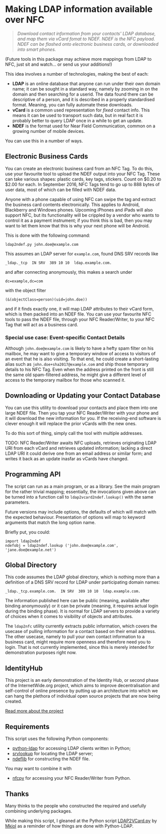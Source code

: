 # Making LDAP information available over NFC

> *Download contact information from your contacts' LDAP database, and
> map them via vCard fomat to NDEF.  NDEF is the NFC payload.  NDEF can be
> flashed onto electronic business cards, or downloaded into smart phones.*

(Future tools in this package may achieve more mappings from LDAP to NFC,
just sit and watch... or send us your additions!)

This idea involves a number of technologies, making the best of each:

  * **LDAP** is an online database that anyone can run under their own
    domain name; it can be sought in a standard way, namely by zooming
    in on the domain and then searching for a userid.  The data found
    there can be descriptive of a person, and it is described in a
    properly standardised format.  Meaning, you can fully automate these
    downloads.
  * **vCard** is a common used representation for *fixed* contact info.
    This means it can be used to transport such data, but in real fact
    it is probably better to query LDAP once in a while to get an update.
  * **NDEF** is the format used for Near Field Communication, common on
    a growing number of mobile devices.

You can use this in a number of ways.

## Electronic Business Cards

You can create an electronic business card from an NFC Tag.  To do this,
use your favourite tool to upload the NDEF output into your NFC Tag.
These can take various shapes: plastic cards, key tags, stickers.  Count
on $0.20 to $2.00 for each.  In September 2016, NFC Tags tend to go up
to 888 bytes of user data, most of which can be filled with NDEF data.

Anyone with a phone capable of using NFC can swipe the tag and extract
the business card contents electronically.  This applies to Android,
Blackberry and Windows phones.  Upcoming iPhones and iPads will also
support NFC, but its functionality will be crippled by a vendor who
wants to control it as a payment instrument; if you think this is bad,
then you may want to let them know that this is why your next phone will
be Android.

This is done with the following command:

    ldap2ndef.py john.doe@example.com

This assumes an LDAP server for `example.com`, found DNS SRV records like

    _ldap._tcp  IN SRV  389 10 10  ldap.example.com.

and after connecting anonymously, this makes a search under

    dc=example,dc=com

with the object filter

    (&(objectClass=person)(uid=john.doe))

and if it finds exactly one, it will map LDAP attributes to their vCard form,
which is then packed into an NDEF file.  You can use your favourite NFC tools
to pass the NDEF file, through your NFC Reader/Writer, to your NFC Tag that
will act as a business card.

### Special use case: Event-specific Contact Details

Although `john.doe@example.com` is likely to have a hefty spam filter on his
mailbox, he may want to give a temporary window of access to visitors of an
event that he is also visiting.  To that end, he could create a short-lasting
alias such as `john.doe+sha2017@example.com` and ship those temporary details
to his NFC Tag.  Even when the address printed on the front is still the same
old spam-filtered address, he might give a different level of access to the
temporary mailbox for those who scanned it.

## Downloading or Updating your Contact Database

You can use this utility to download your contacts and place them into one
large NDEF file.  Then you tap your NFC Reader/Writer with your phone and
it will download the new information for you.  If the receiving-end software
is clever enough it will replace the prior vCards with the new ones.

To do this sort of thing, simply call the tool with multiple addresses.

TODO: NFC Reader/Writer awaits NFC uploads, retrieves originating
LDAP URI from each vCard and retrieves updated information; lacking a
direct LDAP URI it could derive one from an email address or similar
form; and writes it back as an update inasfar as vCards have changed.


## Programming API

The script can run as a main program, or as a library.  See the main
program for the rather trivial mapping; essentially, the invocations
given above can be turned into a function call to `ldap2vcard2ndef.lookup()`
with the same parameters.

Future versions may include options, the defaults of which will match
with the expected behaviour.  Presentation of options will map to
keyword arguments that match the long option name.

Briefly put, you could:

    import ldap2ndef
    ndefobj = ldap2ndef.lookup ('john.doe@example.com', 'jane.doe@example.net')


## Global Directory

This code assumes the LDAP global directory, which is nothing more than a
definition of a DNS SRV record for LDAP under participating domain names:

    _ldap._tcp.example.com.  IN SRV  389 10 10  ldap.example.com.

The information published here can be public (meaning, available after
binding anonymously) or it can be private (meaning, it requires actual
login during the binding phase).  It is normal for LDAP servers to provide
a variety of choices when it comes to visibility of objects and attributes.

The `ldap2nfc` utility currently extracts public information, which covers
the usecase of pulling information for a contact based on their email
address.  The other usecase, namely to pull your own contact information
to a business card, might require more openness and therefore need you to
login.  That is not currently implemented, since this is merely intended
for demonstration purposes right now.


## IdentityHub

This project is an early demonstration of the Identity Hub, or second phase
of the InternetWide.org project, which aims to improve decentralisation
and self-control of online presence by putting up an architecture into which
we can hang the plethora of individual open source projects that are now
being created.

[Read more about the project](http://internetwide.org/blog/2016/06/24/iwo-phases.html)


## Requirements

This script uses the following Python components:

  * [python-ldap](https://pypi.python.org/pypi/python-ldap)
    for accessing LDAP clients written in Python;
  * [srvlookup](https://pypi.python.org/pypi/srvlookup)
    for locating the LDAP server;
  * [ndeflib](https://pypi.python.org/pypi/ndeflib)
    for constructing the NDEF file.

You may want to combine it with

  * [nfcpy](https://pypi.python.org/pypi/nfcpy)
    for accessing your NFC Reader/Writer from Python.


## Thanks

Many thinks to the people who constructed the required and usefully
combining underlying packages.

While making this script, I gleaned at the Python script
[LDAP2VCard.py](https://github.com/mkiol/LDAP2VCard/blob/master/LDAP2VCard.py)
by
[Mkiol](https://github.com/mkiol)
as a reminder of how things are done with Python-LDAP.

